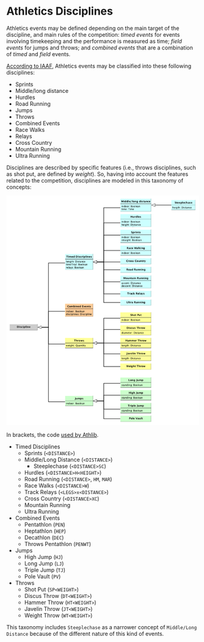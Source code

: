 # Athletics Disciplines

Athletics events may be defined depending on the main target of the discipline, and main rules of the competition: *timed events* for events involving timekeeping and the performance is measured as time; *field events* for jumps and throws; and *combined events* that are a combination of *timed* and *field* events.

[According to IAAF](https://www.iaaf.org/disciplines), Athletics events may be classified into these following disciplines:

* Sprints
* Middle/long distance
* Hurdles
* Road Running
* Jumps
* Throws
* Combined Events
* Race Walks
* Relays
* Cross Country
* Mountain Running
* Ultra Running

Disciplines are described by specific features (i.e., throws disciplines, such as shot put, are defined by *weight*). So, having into account the features related to the competition, disciplines are modeled in this taxonomy of concepts:

![Taxonomy for Athletics Disciplines](images/disciplines.png)

In brackets, the code [used by Athlib](http://opentrack.run/athlib/build/html/eventcodes.html).

* Timed Disciplines
  * Sprints (`<DISTANCE>`)
  * Middle/Long Distance (`<DISTANCE>`)
    * Steeplechase (`<DISTANCE>SC`)
  * Hurdles (`<DISTANCE>H<HEIGHT>`)
  * Road Running (`<DISTANCE>`, `HM`, `MAR`)
  * Race Walks (`<DISTANCE>W`)
  * Track Relays (`<LEGS>x<DISTANCE>`)
  * Cross Country (`<DISTANCE>XC`)
  * Mountain Running
  * Ultra Running
* Combined Events
  * Pentathlon (`PEN`)
  * Heptathlon (`HEP`)
  * Decathlon (`DEC`)
  * Throws Pentathlon (`PENWT`)
* Jumps
  * High Jump (`HJ`)
  * Long Jump (`LJ`)
  * Triple Jump (`TJ`)
  * Pole Vault (`PV`)
* Throws
  * Shot Put (`SP<WEIGHT>`)
  * Discus Throw (`DT<WEIGHT>`)
  * Hammer Throw (`HT<WEIGHT>`)
  * Javelin Throw (`JT<WEIGHT>`)
  * Weight Throw (`WT<WEIGHT>`)

This taxonomy includes `Steeplechase` as a narrower concept of `Middle/Long Distance` because of the different nature of this kind of events.
